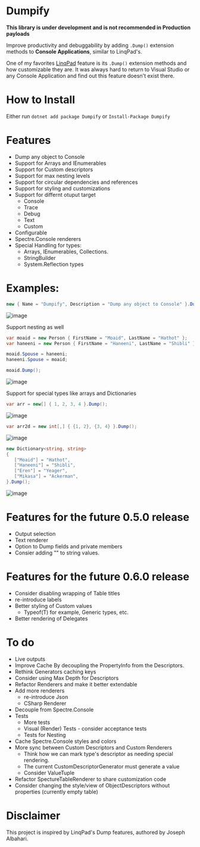 # Dumpify
**This library is under development and is not recommended in Production payloads**

Improve productivity and debuggability by adding `.Dump()` extension methods to **Console Applications**, similar to LinqPad's.

One of my favorites [LinqPad](https://www.linqpad.net/) feature is its `.Dump()` extension methods and how customizable they are. It was always hard to return to Visual Studio or any Console Application and find out this feature doesn't exist there.

# How to Install
Either run `dotnet add package Dumpify` or `Install-Package Dumpify`

# Features
* Dump any object to Console
* Support for Arrays and IEnumerables
* Support for Custom descriptors
* Support for max nesting levels
* Support for circular dependencies and references
* Support for styling and customizations
* Support for differnt otuput target
    * Console
    * Trace
    * Debug
    * Text
    * Custom
* Configurable
* Spectre.Console renderers
* Special Handling for types:
    * Arrays, IEnumerables, Collections.
    * StringBuilder
    * System.Reflection types
    
# Examples:
```csharp
new { Name = "Dumpify", Description = "Dump any object to Console" }.Dump();

```
![image](https://user-images.githubusercontent.com/8770486/230250399-b7778879-c24f-493e-9e77-e81f1f43e6db.png)


Support nesting as well
```csharp
var moaid = new Person { FirstName = "Moaid", LastName = "Hathot" };
var haneeni = new Person { FirstName = "Haneeni", LastName = "Shibli" };

moaid.Spouse = haneeni;
haneeni.Spouse = moaid;

moaid.Dump();
```
![image](https://user-images.githubusercontent.com/8770486/230250311-715af695-8f73-4fea-935d-03c9293bb478.png)

Support for special types like arrays and Dictionaries
```csharp
var arr = new[] { 1, 2, 3, 4 }.Dump();
```
![image](https://user-images.githubusercontent.com/8770486/230250695-0d5bbef2-a1b5-43e9-a24f-9d28168bca72.png)

```csharp
var arr2d = new int[,] { {1, 2}, {3, 4} }.Dump();
```
![image](https://user-images.githubusercontent.com/8770486/230250735-66703e54-ce02-41c0-91b7-fcbee5f80ac3.png)

```csharp
new Dictionary<string, string>
{
   ["Moaid"] = "Hathot",
   ["Haneeni"] = "Shibli",
   ["Eren"] = "Yeager",
   ["Mikasa"] = "Ackerman",
}.Dump();
```
![image](https://user-images.githubusercontent.com/8770486/230250919-838357bf-b6c2-4a91-8702-b639050ebe1d.png)


# Features for the future 0.5.0 release
* Output selection
* Text renderer
* Option to Dump fields and private members
* Consier adding "" to string values.

# Features for the future 0.6.0 release
* Consider disabling wrapping of Table titles
* re-introduce labels
* Better styling of Custom values
	* Typeof(T) for example, Generic types, etc.
* Better rendering of Delegates

# To do
* Live outputs
* Improve Cache By decoupling the PropertyInfo from the Descriptors.
* Rethink Generators caching keys
* Consider using Max Depth for Descriptors
* Refactor Renderers and make it better extendable
* Add more renderers
    * re-introduce Json
    * CSharp Renderer
* Decouple from Spectre.Console
* Tests
    * More tests
    * Visual (Render) Tests - consider acceptance tests
    * Tests for Nesting
* Cache Spectre.Console styles and colors
* More sync between Custom Descriptors and Custom Renderers
	* Think how we can mark type's descriptor as needing special rendering.
	* The current CustomDescriptorGenerator must generate a value
	* Consider ValueTuple
* Refactor SpectureTableRenderer to share customization code
* Consider changing the style/view of ObjectDescriptors without properties (currently empty table)

# Disclaimer
This project is inspired by LinqPad's Dump features, authored by Joseph Albahari.
